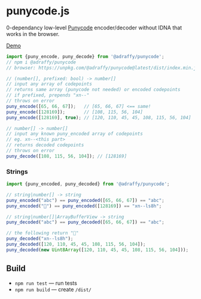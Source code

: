 # punycode.js

0-dependancy low-level [Punycode](https://datatracker.ietf.org/doc/html/rfc3492) encoder/decoder without IDNA that works in the browser.

[Demo](https://adraffy.github.io/punycode.js/test/demo.html)

```Javascript
import {puny_encode, puny_decode} from '@adraffy/punycode';
// npm i @adraffy/punycode
// browser: https://unpkg.com/@adraffy/punycode@latest/dist/index.min.js

// (number[], prefixed: bool) -> number[]
// input any array of codepoints
// returns same array (punycode not needed) or encoded codepoints 
// if prefixed, prepends "xn--"
// throws on error
puny_encode([65, 66, 67]);   // [65, 66, 67] <== same!
puny_encode([128169]);       // [108, 115, 56, 104]
puny_encode([128169], true); // [120, 110, 45, 45, 108, 115, 56, 104]

// number[] -> number[]
// input any known puny_encoded array of codepoints
// eg. xn--<this part>
// returns decoded codepoints 
// throws on error
puny_decode([108, 115, 56, 104]); // [128169]
```

### Strings
```Javascript
import {puny_encoded, puny_decoded} from '@adraffy/punycode';

// string|number[] -> string
puny_encoded("abc") == puny_encoded([65, 66, 67]) == "abc";
puny_encoded("💩") == puny_encoded([128169]) == "xn--ls8h";

// string|number[]|ArrayBufferView -> string
puny_decoded("abc") == puny_decoded([65, 66, 67]) == "abc";

// the following return "💩"
puny_decoded("xn--ls8h");
puny_decoded([120, 110, 45, 45, 108, 115, 56, 104]);
puny_decoded(new Uint8Array([120, 110, 45, 45, 108, 115, 56, 104]));
```

## Build

* `npm run test` &mdash; run tests
* `npm run build` &mdash; create `/dist/`